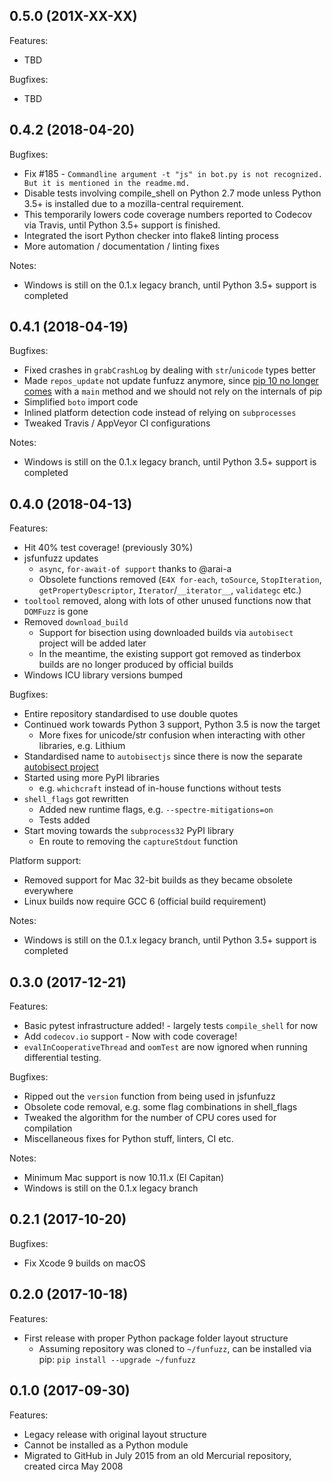 ## 0.5.0 (201X-XX-XX)

Features:

* TBD

Bugfixes:

* TBD

## 0.4.2 (2018-04-20)

Bugfixes:
*  Fix #185 - `Commandline argument -t "js" in bot.py is not recognized. But it is mentioned in the readme.md.`
*  Disable tests involving compile_shell on Python 2.7 mode unless Python 3.5+ is installed due to a mozilla-central requirement.
  * This temporarily lowers code coverage numbers reported to Codecov via Travis, until Python 3.5+ support is finished.
* Integrated the isort Python checker into flake8 linting process
* More automation / documentation / linting fixes

Notes:
* Windows is still on the 0.1.x legacy branch, until Python 3.5+ support is completed

## 0.4.1 (2018-04-19)

Bugfixes:
* Fixed crashes in `grabCrashLog` by dealing with `str`/`unicode` types better
* Made `repos_update` not update funfuzz anymore, since [pip 10 no longer comes](https://blog.python.org/2018/04/pip-10-has-been-released.html) with a `main` method and we should not rely on the internals of pip
* Simplified `boto` import code
* Inlined platform detection code instead of relying on `subprocesses`
* Tweaked Travis / AppVeyor CI configurations

Notes:
* Windows is still on the 0.1.x legacy branch, until Python 3.5+ support is completed

## 0.4.0 (2018-04-13)

Features:
* Hit 40% test coverage! (previously 30%)
* jsfunfuzz updates
  * `async`, `for-await-of support` thanks to @arai-a
  * Obsolete functions removed (`E4X for-each`, `toSource`, `StopIteration`, `getPropertyDescriptor`, `Iterator`/`__iterator__`, `validategc` etc.)
* `tooltool` removed, along with lots of other unused functions now that `DOMFuzz` is gone
* Removed `download_build`
  * Support for bisection using downloaded builds via `autobisect` project will be added later
  * In the meantime, the existing support got removed as tinderbox builds are no longer produced by official builds
* Windows ICU library versions bumped

Bugfixes:
* Entire repository standardised to use double quotes
* Continued work towards Python 3 support, Python 3.5 is now the target
  * More fixes for unicode/str confusion when interacting with other libraries, e.g. Lithium
* Standardised name to `autobisectjs` since there is now the separate [autobisect project](https://github.com/MozillaSecurity/autobisect)
* Started using more PyPI libraries
  * e.g. `whichcraft` instead of in-house functions without tests
* `shell_flags` got rewritten
  * Added new runtime flags, e.g. `--spectre-mitigations=on`
  * Tests added
* Start moving towards the `subprocess32` PyPI library
  * En route to removing the `captureStdout` function

Platform support:
* Removed support for Mac 32-bit builds as they became obsolete everywhere
* Linux builds now require GCC 6 (official build requirement)

Notes:
* Windows is still on the 0.1.x legacy branch, until Python 3.5+ support is completed

## 0.3.0 (2017-12-21)

Features:
* Basic pytest infrastructure added! - largely tests `compile_shell` for now
* Add `codecov.io` support - Now with code coverage!
* `evalInCooperativeThread` and `oomTest` are now ignored when running differential testing.

Bugfixes:
* Ripped out the `version` function from being used in jsfunfuzz
* Obsolete code removal, e.g. some flag combinations in shell_flags
* Tweaked the algorithm for the number of CPU cores used for compilation
* Miscellaneous fixes for Python stuff, linters, CI etc.

Notes:
* Minimum Mac support is now 10.11.x (El Capitan)
* Windows is still on the 0.1.x legacy branch

## 0.2.1 (2017-10-20)

Bugfixes:

* Fix Xcode 9 builds on macOS

## 0.2.0 (2017-10-18)

Features:

* First release with proper Python package folder layout structure
  * Assuming repository was cloned to `~/funfuzz`, can be installed via pip: `pip install --upgrade ~/funfuzz`

## 0.1.0 (2017-09-30)

Features:

* Legacy release with original layout structure
* Cannot be installed as a Python module
* Migrated to GitHub in July 2015 from an old Mercurial repository, created circa May 2008
